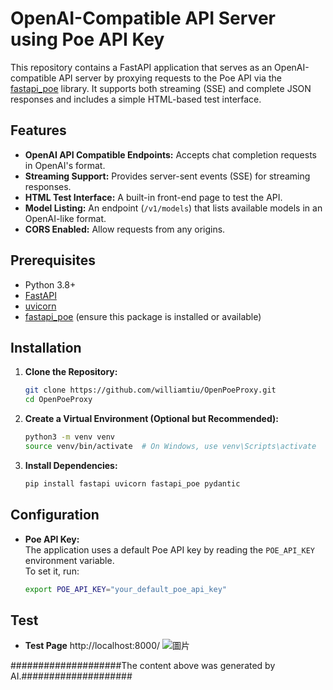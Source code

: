 # OpenAI-Compatible API Server using Poe API Key

This repository contains a FastAPI application that serves as an OpenAI-compatible API server by proxying requests to the Poe API via the [fastapi_poe](https://github.com/your-org/fastapi_poe) library. It supports both streaming (SSE) and complete JSON responses and includes a simple HTML-based test interface.

## Features

- **OpenAI API Compatible Endpoints:** Accepts chat completion requests in OpenAI's format.
- **Streaming Support:** Provides server-sent events (SSE) for streaming responses.
- **HTML Test Interface:** A built-in front-end page to test the API.
- **Model Listing:** An endpoint (`/v1/models`) that lists available models in an OpenAI-like format.
- **CORS Enabled:** Allow requests from any origins.

## Prerequisites

- Python 3.8+
- [FastAPI](https://fastapi.tiangolo.com/)
- [uvicorn](https://www.uvicorn.org/)
- [fastapi_poe](https://github.com/your-org/fastapi_poe) (ensure this package is installed or available)

## Installation

1. **Clone the Repository:**

    ```bash
    git clone https://github.com/williamtiu/OpenPoeProxy.git
    cd OpenPoeProxy
    ```

2. **Create a Virtual Environment (Optional but Recommended):**

    ```bash
    python3 -m venv venv
    source venv/bin/activate  # On Windows, use venv\Scripts\activate
    ```

3. **Install Dependencies:**

    ```bash
    pip install fastapi uvicorn fastapi_poe pydantic
    ```

## Configuration

- **Poe API Key:**  
  The application uses a default Poe API key by reading the `POE_API_KEY` environment variable.  
  To set it, run:
  
  ```bash
  export POE_API_KEY="your_default_poe_api_key"

## Test
- **Test Page**
  http://localhost:8000/
![圖片](https://github.com/user-attachments/assets/19ec8bb6-7a48-4776-be44-e26f10a67a80)


####################The content above was generated by AI.####################
